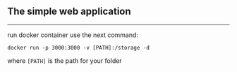 ## The simple web application

__________

run docker container use the next command:

`docker run -p 3000:3000 -v [PATH]:/storage -d`

where `[PATH]` is the path for your folder